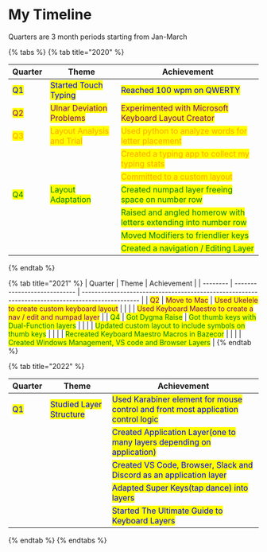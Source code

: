 # My Timeline



Quarters are 3 month periods starting from Jan-March

{% tabs %}
{% tab title="2020" %}


| Quarter                               | Theme                                                        | Achievement                                                                                        |
| -------- | ---------------------------- | -------------------------------------------------------------------------------------------------- |
| <mark style="color:blue;">Q1</mark>   | <mark style="color:blue;">Started Touch Typing</mark>        | <mark style="color:blue;">Reached 100 wpm on QWERTY</mark>                                         |
| <mark style="color:purple;">Q2</mark> | <mark style="color:purple;">Ulnar Deviation Problems</mark>  | <mark style="color:purple;">Experimented with Microsoft Keyboard Layout Creator</mark>             |
| <mark style="color:orange;">Q3</mark> | <mark style="color:orange;">Layout Analysis and Trial</mark> | <mark style="color:orange;">Used python to analyze words for letter placement</mark>               |
|                                       |                                                              | <mark style="color:orange;">Created a typing app to collect my typing stats</mark>                 |
|                                       |                                                              | <mark style="color:orange;">Committed to a custom layout</mark>                                    |
| <mark style="color:green;">Q4</mark>  | <mark style="color:green;">Layout Adaptation</mark>          | <mark style="color:green;">Created numpad layer freeing space on number row</mark>                 |
|                                       |                                                              | <mark style="color:green;">Raised and angled homerow with letters extending into number row</mark> |
|                                       |                                                              | <mark style="color:green;">Moved Modifiers to friendlier keys</mark>                               |
|                                       |                                                              | <mark style="color:green;">Created a navigation / Editing Layer</mark>                             |


{% endtab %}

{% tab title="2021" %}
| Quarter                               | Theme                                             | Achievement                                                                                      |
| -------- | ---------------------------- | ------------------------------------------------------------------------------------------------ |
| <mark style="color:purple;">Q2</mark> | <mark style="color:purple;">Move to Mac</mark>    | <mark style="color:purple;">Used Ukelele to create custom keyboard layout</mark>                 |
|                                       |                                                   | <mark style="color:purple;">Used Keyboard Maestro to create a nav / edit and numpad layer</mark> |
| <mark style="color:green;">Q4</mark>  | <mark style="color:green;">Got Dygma Raise</mark> | <mark style="color:green;">Got thumb keys with Dual-Function layers</mark>                       |
|                                       |                                                   | <mark style="color:green;">Updated custom layout to include symbols on thumb keys</mark>         |
|                                       |                                                   | <mark style="color:green;">Recreated Keyboard Maestro Macros in Bazecor</mark>                   |
|                                       |                                                   | <mark style="color:green;">Created Windows Management, VS code and Browser Layers</mark>         |
{% endtab %}

{% tab title="2022" %}


| Quarter                             | Theme                                                    | Achievement                                                                                                        |
| -------- | ---------------------------- | ------------------------------------------------------------------------------------------------------------------ |
| <mark style="color:blue;">Q1</mark> | <mark style="color:blue;">Studied Layer Structure</mark> | <mark style="color:blue;">Used Karabiner element for mouse control and front most application control logic</mark> |
|                                     |                                                          | <mark style="color:blue;">Created Application Layer(one to many layers depending on application)</mark>            |
|                                     |                                                          | <mark style="color:blue;">Created VS Code, Browser, Slack and Discord as an application layer</mark>               |
|                                     |                                                          | <mark style="color:blue;">Adapted Super Keys(tap dance) into layers</mark>                                         |
|                                     |                                                          | <mark style="color:blue;">Started The Ultimate Guide to Keyboard Layers</mark>                                     |


{% endtab %}
{% endtabs %}

